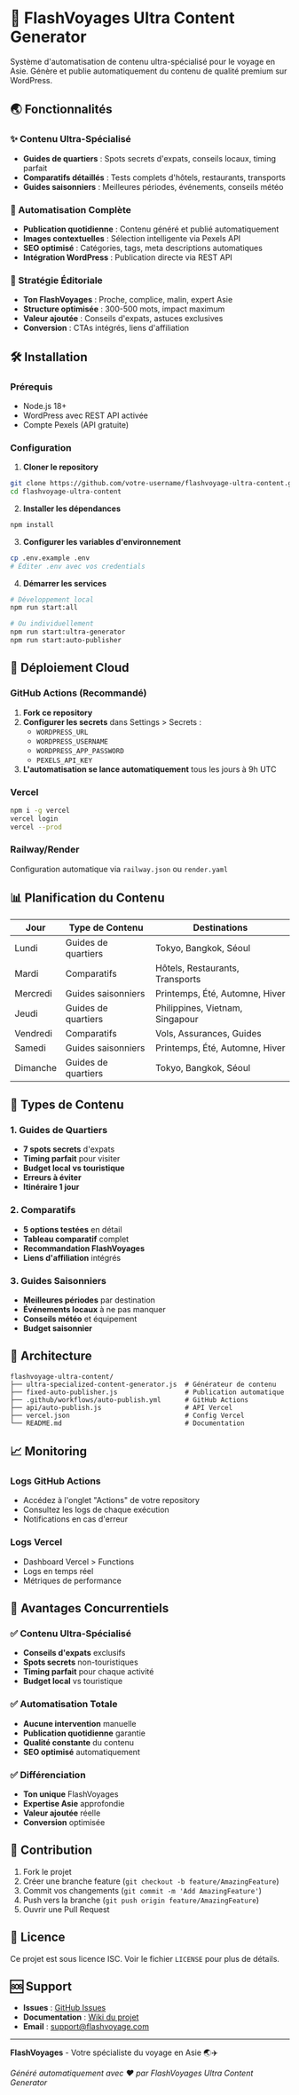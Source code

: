 # 🚀 FlashVoyages Ultra Content Generator

Système d'automatisation de contenu ultra-spécialisé pour le voyage en Asie. Génère et publie automatiquement du contenu de qualité premium sur WordPress.

## 🌏 Fonctionnalités

### ✨ Contenu Ultra-Spécialisé
- **Guides de quartiers** : Spots secrets d'expats, conseils locaux, timing parfait
- **Comparatifs détaillés** : Tests complets d'hôtels, restaurants, transports
- **Guides saisonniers** : Meilleures périodes, événements, conseils météo

### 🤖 Automatisation Complète
- **Publication quotidienne** : Contenu généré et publié automatiquement
- **Images contextuelles** : Sélection intelligente via Pexels API
- **SEO optimisé** : Catégories, tags, meta descriptions automatiques
- **Intégration WordPress** : Publication directe via REST API

### 🎯 Stratégie Éditoriale
- **Ton FlashVoyages** : Proche, complice, malin, expert Asie
- **Structure optimisée** : 300-500 mots, impact maximum
- **Valeur ajoutée** : Conseils d'expats, astuces exclusives
- **Conversion** : CTAs intégrés, liens d'affiliation

## 🛠️ Installation

### Prérequis
- Node.js 18+
- WordPress avec REST API activée
- Compte Pexels (API gratuite)

### Configuration
1. **Cloner le repository**
```bash
git clone https://github.com/votre-username/flashvoyage-ultra-content.git
cd flashvoyage-ultra-content
```

2. **Installer les dépendances**
```bash
npm install
```

3. **Configurer les variables d'environnement**
```bash
cp .env.example .env
# Éditer .env avec vos credentials
```

4. **Démarrer les services**
```bash
# Développement local
npm run start:all

# Ou individuellement
npm run start:ultra-generator
npm run start:auto-publisher
```

## 🚀 Déploiement Cloud

### GitHub Actions (Recommandé)
1. **Fork ce repository**
2. **Configurer les secrets** dans Settings > Secrets :
   - `WORDPRESS_URL`
   - `WORDPRESS_USERNAME` 
   - `WORDPRESS_APP_PASSWORD`
   - `PEXELS_API_KEY`
3. **L'automatisation se lance automatiquement** tous les jours à 9h UTC

### Vercel
```bash
npm i -g vercel
vercel login
vercel --prod
```

### Railway/Render
Configuration automatique via `railway.json` ou `render.yaml`

## 📊 Planification du Contenu

| Jour | Type de Contenu | Destinations |
|------|----------------|--------------|
| Lundi | Guides de quartiers | Tokyo, Bangkok, Séoul |
| Mardi | Comparatifs | Hôtels, Restaurants, Transports |
| Mercredi | Guides saisonniers | Printemps, Été, Automne, Hiver |
| Jeudi | Guides de quartiers | Philippines, Vietnam, Singapour |
| Vendredi | Comparatifs | Vols, Assurances, Guides |
| Samedi | Guides saisonniers | Printemps, Été, Automne, Hiver |
| Dimanche | Guides de quartiers | Tokyo, Bangkok, Séoul |

## 🎨 Types de Contenu

### 1. Guides de Quartiers
- **7 spots secrets** d'expats
- **Timing parfait** pour visiter
- **Budget local vs touristique**
- **Erreurs à éviter**
- **Itinéraire 1 jour**

### 2. Comparatifs
- **5 options testées** en détail
- **Tableau comparatif** complet
- **Recommandation FlashVoyages**
- **Liens d'affiliation** intégrés

### 3. Guides Saisonniers
- **Meilleures périodes** par destination
- **Événements locaux** à ne pas manquer
- **Conseils météo** et équipement
- **Budget saisonnier**

## 🔧 Architecture

```
flashvoyage-ultra-content/
├── ultra-specialized-content-generator.js  # Générateur de contenu
├── fixed-auto-publisher.js                 # Publication automatique
├── .github/workflows/auto-publish.yml      # GitHub Actions
├── api/auto-publish.js                     # API Vercel
├── vercel.json                             # Config Vercel
└── README.md                               # Documentation
```

## 📈 Monitoring

### Logs GitHub Actions
- Accédez à l'onglet "Actions" de votre repository
- Consultez les logs de chaque exécution
- Notifications en cas d'erreur

### Logs Vercel
- Dashboard Vercel > Functions
- Logs en temps réel
- Métriques de performance

## 🎯 Avantages Concurrentiels

### ✅ Contenu Ultra-Spécialisé
- **Conseils d'expats** exclusifs
- **Spots secrets** non-touristiques
- **Timing parfait** pour chaque activité
- **Budget local** vs touristique

### ✅ Automatisation Totale
- **Aucune intervention** manuelle
- **Publication quotidienne** garantie
- **Qualité constante** du contenu
- **SEO optimisé** automatiquement

### ✅ Différenciation
- **Ton unique** FlashVoyages
- **Expertise Asie** approfondie
- **Valeur ajoutée** réelle
- **Conversion** optimisée

## 🤝 Contribution

1. Fork le projet
2. Créer une branche feature (`git checkout -b feature/AmazingFeature`)
3. Commit vos changements (`git commit -m 'Add AmazingFeature'`)
4. Push vers la branche (`git push origin feature/AmazingFeature`)
5. Ouvrir une Pull Request

## 📄 Licence

Ce projet est sous licence ISC. Voir le fichier `LICENSE` pour plus de détails.

## 🆘 Support

- **Issues** : [GitHub Issues](https://github.com/votre-username/flashvoyage-ultra-content/issues)
- **Documentation** : [Wiki du projet](https://github.com/votre-username/flashvoyage-ultra-content/wiki)
- **Email** : support@flashvoyage.com

---

**FlashVoyages** - Votre spécialiste du voyage en Asie 🌏✈️

*Généré automatiquement avec ❤️ par FlashVoyages Ultra Content Generator*
